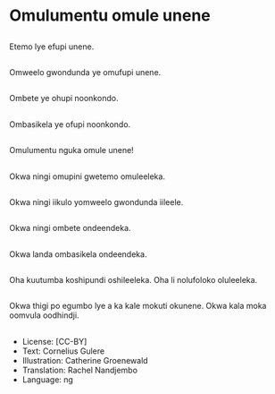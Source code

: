 # Omulumentu omule unene

##
Etemo lye efupi unene.

##
Omweelo gwondunda ye omufupi unene.

##
Ombete ye ohupi noonkondo.

##
Ombasikela ye ofupi noonkondo.

##
Omulumentu nguka omule unene!

##
Okwa ningi omupini gwetemo omuleeleka.

##
Okwa ningi iikulo yomweelo gwondunda iileele.

##
Okwa ningi ombete ondeendeka.

##
Okwa landa ombasikela ondeendeka.

##
Oha kuutumba koshipundi oshileeleka. Oha li nolufoloko oluleeleka.

##
Okwa thigi po egumbo lye a ka kale mokuti okunene. Okwa kala moka oomvula oodhindji.

##
* License: [CC-BY]
* Text: Cornelius Gulere
* Illustration: Catherine Groenewald
* Translation: Rachel Nandjembo
* Language: ng
